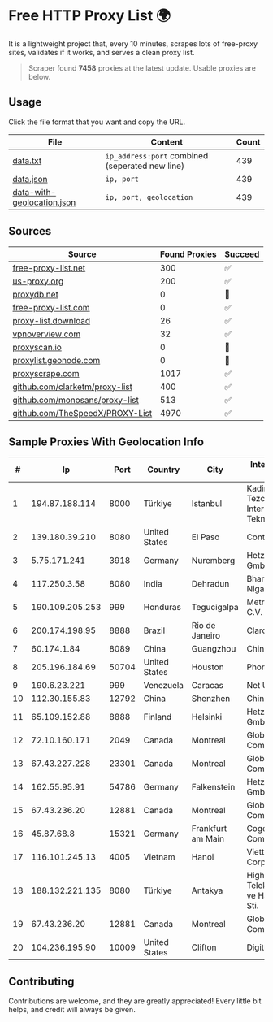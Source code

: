 
# Free HTTP Proxy List 🌍

It is a lightweight project that, every 10 minutes, scrapes lots of free-proxy sites, validates if it works, and serves a clean proxy list.


> Scraper found **7458** proxies at the latest update. Usable proxies are below.

## Usage

Click the file format that you want and copy the URL.


|File|Content|Count|
|----|-------|-----|
|[data.txt](https://raw.githubusercontent.com/themiralay/Proxy-List-World/master/data.txt)|`ip_address:port` combined (seperated new line)|439|
|[data.json](https://raw.githubusercontent.com/themiralay/Proxy-List-World/master/data.json)|`ip, port`|439|
|[data-with-geolocation.json](https://raw.githubusercontent.com/themiralay/Proxy-List-World/master/data-with-geolocation.json)|`ip, port, geolocation`|439|

## Sources

|Source|Found Proxies|Succeed|
|------|-------------|-------|
|[free-proxy-list.net](https://free-proxy-list.net)|300|✅|
|[us-proxy.org](https://www.us-proxy.org)|200|✅|
|[proxydb.net](http://proxydb.net)|0|🚫|
|[free-proxy-list.com](https://free-proxy-list.com/?page=&port=&type%5B%5D=http&type%5B%5D=https&up_time=0&search=Search)|0|✅|
|[proxy-list.download](https://www.proxy-list.download/HTTP)|26|✅|
|[vpnoverview.com](https://vpnoverview.com/privacy/anonymous-browsing/free-proxy-servers)|32|✅|
|[proxyscan.io](https://www.proxyscan.io)|0|🚫|
|[proxylist.geonode.com](https://proxylist.geonode.com/api/proxy-list?limit=300&page=1&sort_by=lastChecked&sort_type=desc&protocols=http,https)|0|🚫|
|[proxyscrape.com](https://api.proxyscrape.com/v2/?request=displayproxies&protocol=http&timeout=10000&country=all&ssl=all&anonymity=all)|1017|✅|
|[github.com/clarketm/proxy-list](https://raw.githubusercontent.com/clarketm/proxy-list/master/proxy-list-raw.txt)|400|✅|
|[github.com/monosans/proxy-list](https://raw.githubusercontent.com/monosans/proxy-list/main/proxies/http.txt)|513|✅|
|[github.com/TheSpeedX/PROXY-List](https://raw.githubusercontent.com/TheSpeedX/PROXY-List/master/http.txt)|4970|✅|


## Sample Proxies With Geolocation Info

|#|Ip|Port|Country|City|Internet Service Provider|
|-|--|----|-------|----|-------------------------|
|1|194.87.188.114|8000|Türkiye|Istanbul|Kadir Huseyin Tezcan Nosspeed Internet Teknolojileri|
|2|139.180.39.210|8080|United States|El Paso|Conterra|
|3|5.75.171.241|3918|Germany|Nuremberg|Hetzner Online GmbH|
|4|117.250.3.58|8080|India|Dehradun|Bharat Sanchar Nigam Ltd|
|5|190.109.205.253|999|Honduras|Tegucigalpa|Metrored S.a. De C.V.|
|6|200.174.198.95|8888|Brazil|Rio de Janeiro|Claro S.A|
|7|60.174.1.84|8089|China|Guangzhou|Chinanet|
|8|205.196.184.69|50704|United States|Houston|Phonoscope|
|9|190.6.23.221|999|Venezuela|Caracas|Net Uno|
|10|112.30.155.83|12792|China|Shenzhen|China Mobile|
|11|65.109.152.88|8888|Finland|Helsinki|Hetzner Online GmbH|
|12|72.10.160.171|2049|Canada|Montreal|GloboTech Communications|
|13|67.43.227.228|23301|Canada|Montreal|GloboTech Communications|
|14|162.55.95.91|54786|Germany|Falkenstein|Hetzner Online GmbH|
|15|67.43.236.20|12881|Canada|Montreal|GloboTech Communications|
|16|45.87.68.8|15321|Germany|Frankfurt am Main|Cogent Communications|
|17|116.101.245.13|4005|Vietnam|Hanoi|Viettel Corporation|
|18|188.132.221.135|8080|Türkiye|Antakya|High Speed Telekomunikasyon ve Hab. Hiz. Ltd. Sti.|
|19|67.43.236.20|12881|Canada|Montreal|GloboTech Communications|
|20|104.236.195.90|10009|United States|Clifton|DigitalOcean, LLC|



## Contributing

Contributions are welcome, and they are greatly appreciated! Every
little bit helps, and credit will always be given.

